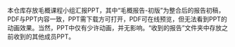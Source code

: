本仓库存放毛概课程小组汇报PPT，其中“毛概报告-初版”为整合后的报告初稿，PDF与PPT内容一致，PPT需下载方可打开，PDF可在线预览，但无法看到PPT的动画效果。当然，PPT中仅有少许动画，并无影响。“收到的报告”文件夹中存放之前收到的其他成员PPT。